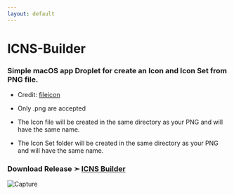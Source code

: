 ```yaml
---
layout: default
---
```


# ICNS-Builder
### Simple macOS app Droplet for create an Icon and Icon Set from PNG file.
- Credit: [fileicon](https://github.com/mklement0/fileicon)

- Only .png are accepted
- The Icon file will be created in the same directory as your PNG and will have the same name.
- The Icon Set folder will be created in the same directory as your PNG and will have the same name.

### Download Release ➣ [ICNS Builder](https://github.com/chris1111/ICNS-Builder/releases/tag/V4)

![Capture](https://github.com/chris1111/ICNS-Builder/assets/6248794/614f3d0d-305e-4e64-9525-94ec830fb217)
